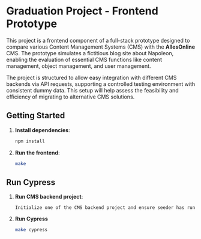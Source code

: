 # Graduation Project - Frontend Prototype

This project is a frontend component of a full-stack prototype designed to compare various Content Management Systems (CMS) with the **AllesOnline** CMS. The prototype simulates a fictitious blog site about Napoleon, enabling the evaluation of essential CMS functions like content management, object management, and user management.

The project is structured to allow easy integration with different CMS backends via API requests, supporting a controlled testing environment with consistent dummy data. This setup will help assess the feasibility and efficiency of migrating to alternative CMS solutions.

## Getting Started

1. **Install dependencies**:
   ```bash
   npm install
   ```
2. **Run the frontend**:
   ```bash
   make
   ```

## Run Cypress

1. **Run CMS backend project**:
   ```text
   Initialize one of the CMS backend project and ensure seeder has run
   ```
3. **Run Cypress**
   ```bash
   make cypress
   ```
